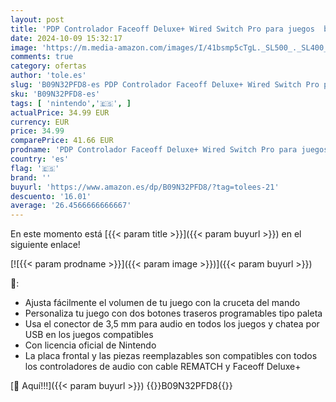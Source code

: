 ```yaml
---
layout: post
title: 'PDP Controlador Faceoff Deluxe+ Wired Switch Pro para juegos  blanco y negro  con licencia oficial de Nintendo  botones y paletas personalizables  controladores ergonómicos'
date: 2024-10-09 15:32:17
image: 'https://m.media-amazon.com/images/I/41bsmp5cTgL._SL500_._SL400_.jpg'
comments: true
category: ofertas
author: 'tole.es'
slug: 'B09N32PFD8-es PDP Controlador Faceoff Deluxe+ Wired Switch Pro para...'
sku: 'B09N32PFD8-es'
tags: [ 'nintendo','🇪🇸', ]
actualPrice: 34.99 EUR
currency: EUR
price: 34.99
comparePrice: 41.66 EUR
prodname: 'PDP Controlador Faceoff Deluxe+ Wired Switch Pro para juegos  blanco y negro  con licencia oficial de Nintendo  botones y paletas personalizables  controladores ergonómicos'
country: 'es'
flag: '🇪🇸'
brand: ''
buyurl: 'https://www.amazon.es/dp/B09N32PFD8/?tag=tolees-21'
descuento: '16.01'
average: '26.4566666666667'
---
```


En este momento está [{{< param title >}}]({{< param buyurl >}}) en el siguiente enlace!

[![{{< param prodname >}}]({{< param image >}})]({{< param buyurl >}})

🔎:

- Ajusta fácilmente el volumen de tu juego con la cruceta del mando
- Personaliza tu juego con dos botones traseros programables tipo paleta
- Usa el conector de 3,5 mm para audio en todos los juegos y chatea por USB en los juegos compatibles
- Con licencia oficial de Nintendo
- La placa frontal y las piezas reemplazables son compatibles con todos los controladores de audio con cable REMATCH y Faceoff Deluxe+

[🛒 Aquí!!!]({{< param buyurl >}})
{{<world>}}B09N32PFD8{{</world>}}
